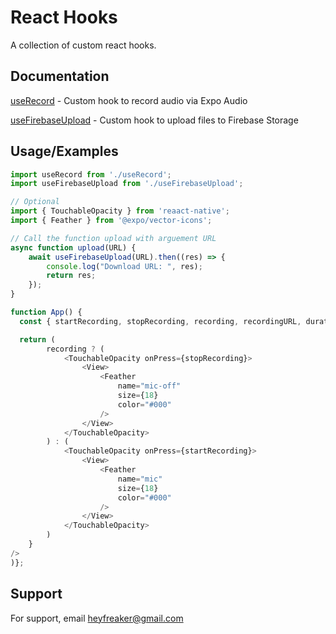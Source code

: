 # React Hooks

A collection of custom react hooks.

## Documentation

[useRecord](https://github.com/ayush-rathore/react-hooks/blob/main/src/useRecord.js) - Custom hook to record audio via Expo Audio

[useFirebaseUpload](https://github.com/ayush-rathore/react-hooks/blob/main/src/useFirebaseUpload.js) - Custom hook to upload files to Firebase Storage

## Usage/Examples

```javascript
import useRecord from './useRecord';
import useFirebaseUpload from './useFirebaseUpload';

// Optional
import { TouchableOpacity } from 'reaact-native';
import { Feather } from '@expo/vector-icons';

// Call the function upload with arguement URL
async function upload(URL) {
    await useFirebaseUpload(URL).then((res) => {
        console.log("Download URL: ", res);
        return res;
    });
}

function App() {
  const { startRecording, stopRecording, recording, recordingURL, duration } = useRecord();

  return (
        recording ? (
            <TouchableOpacity onPress={stopRecording}>
                <View>
                    <Feather
                        name="mic-off"
                        size={18}
                        color="#000"
                    />
                </View>
            </TouchableOpacity>
        ) : (
            <TouchableOpacity onPress={startRecording}>
                <View>
                    <Feather
                        name="mic"
                        size={18}
                        color="#000"
                    />
                </View>
            </TouchableOpacity>
        )
    }
/>
)};
```

## Support

For support, email heyfreaker@gmail.com
